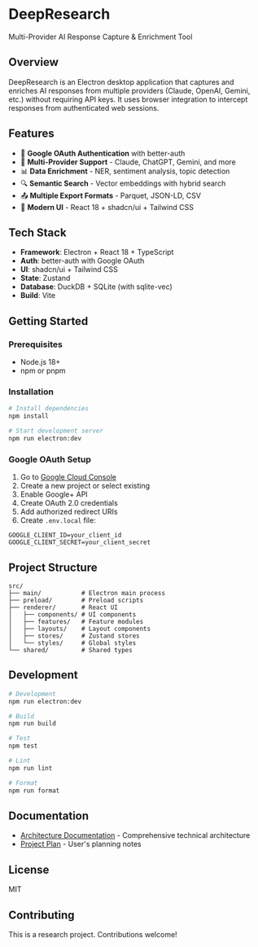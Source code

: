 # DeepResearch

Multi-Provider AI Response Capture & Enrichment Tool

## Overview

DeepResearch is an Electron desktop application that captures and enriches AI responses from multiple providers (Claude, OpenAI, Gemini, etc.) without requiring API keys. It uses browser integration to intercept responses from authenticated web sessions.

## Features

- 🔐 **Google OAuth Authentication** with better-auth
- 🤖 **Multi-Provider Support** - Claude, ChatGPT, Gemini, and more
- 📊 **Data Enrichment** - NER, sentiment analysis, topic detection
- 🔍 **Semantic Search** - Vector embeddings with hybrid search
- 📤 **Multiple Export Formats** - Parquet, JSON-LD, CSV
- 🎨 **Modern UI** - React 18 + shadcn/ui + Tailwind CSS

## Tech Stack

- **Framework**: Electron + React 18 + TypeScript
- **Auth**: better-auth with Google OAuth
- **UI**: shadcn/ui + Tailwind CSS
- **State**: Zustand
- **Database**: DuckDB + SQLite (with sqlite-vec)
- **Build**: Vite

## Getting Started

### Prerequisites

- Node.js 18+
- npm or pnpm

### Installation

```bash
# Install dependencies
npm install

# Start development server
npm run electron:dev
```

### Google OAuth Setup

1. Go to [Google Cloud Console](https://console.cloud.google.com)
2. Create a new project or select existing
3. Enable Google+ API
4. Create OAuth 2.0 credentials
5. Add authorized redirect URIs
6. Create `.env.local` file:

```env
GOOGLE_CLIENT_ID=your_client_id
GOOGLE_CLIENT_SECRET=your_client_secret
```

## Project Structure

```
src/
├── main/           # Electron main process
├── preload/        # Preload scripts
├── renderer/       # React UI
│   ├── components/ # UI components
│   ├── features/   # Feature modules
│   ├── layouts/    # Layout components
│   ├── stores/     # Zustand stores
│   └── styles/     # Global styles
└── shared/         # Shared types
```

## Development

```bash
# Development
npm run electron:dev

# Build
npm run build

# Test
npm test

# Lint
npm run lint

# Format
npm run format
```

## Documentation

- [Architecture Documentation](./ARCHITECTURE.md) - Comprehensive technical architecture
- [Project Plan](./plan.md) - User's planning notes

## License

MIT

## Contributing

This is a research project. Contributions welcome!
